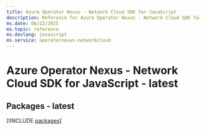 ```yaml
---
title: Azure Operator Nexus - Network Cloud SDK for JavaScript
description: Reference for Azure Operator Nexus - Network Cloud SDK for JavaScript
ms.date: 08/22/2025
ms.topic: reference
ms.devlang: javascript
ms.service: operatornexus-networkcloud
---
```

# Azure Operator Nexus - Network Cloud SDK for JavaScript - latest
## Packages - latest
[!INCLUDE [packages](operator-nexus---network-cloud-index.md)]